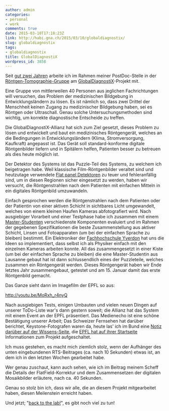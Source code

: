 ```yaml
---
author: admin
categories:
- personal
- work
comments: true
date: 2015-03-10T17:18:23Z
link: http://habi.gna.ch/2015/03/10/globaldiagnostix/
slug: globaldiagnostix
tags:
- globaldiagnostix
title: GlobalDiagnostiX
wordpress_id: 3858
---
```


Seit [gut zwei Jahren](https://github.com/habi/GlobalDiagnostiX/commits/master) arbeite ich im Rahmen meiner PostDoc-Stelle in der [Röntgen-Tomographie-Gruppe](http://www.psi.ch/lsb-tomography/) am [GlobalDiagnostiX](http://globaldiagnostix.org)-Projekt mit.

Eine Gruppe von mittlerweilen 40 Personen aus jeglichen Fachrichtungen will versuchen, das Problem der medizinischen Bildgebung in Entwicklungsländern zu lösen. Es ist nämlich so, dass zwei Drittel der Menschheit keinen Zugang zu medizinischer Bildgebung haben, sei es Röntgen oder Ultraschall. Genau solche Untersuchungsmethoden sind wichtig, um korrekte diagnostische Entscheide zu treffen.

Die GlobalDiagnostiX-Allianz hat sich zum Ziel gesetzt, dieses Problem zu lösen und entwickelt und baut ein medizinisches Röntgengerät, welches an die Bedingungen in Entwicklungsländern (Klima, Stromversorgung, Kaufkraft) angepasst ist. Das Gerät soll standard-konforme digitale Röntgenbilder liefern und in Spitälern helfen, Patienten besser zu betreuen als dies heute möglich ist.

Der Detektor des Systems ist das Puzzle-Teil des Systems, zu welchem ich beigetragen habe. Weil klassische Film-Röntgenbilder veraltet sind und heutzutage verwendete [Flat panel Detektoren](http://enwp.org/Flat_panel_detector) zu teuer und fehleranfällig sind, um in diesen Regionen sicher eingesetzt zu werden, haben wir versucht, die Röntgenstrahlen nach dem Patienten mit einfachen Mitteln in ein digitales Röntgenbild umzuwandeln.

Einfach gesprochen werden die Röntgenstrahlen nach dem Patienten oder der Patientin von einer aktiven Schicht in sichtbares Licht umgewandelt, welches von einem kleinen Haufen Kameras abfotografiert wird. Nach ausgiebiger Vorarbeit und einer Testphase habe ich zusammen mit einem [Master-Studenten](http://www.ti.bfh.ch/en/weiterbildung/weiterbildungsangebote/mas/medizintechnik.html) verschiedenste Komponenten evaluiert und im Rahmen der gegebenen Spezifikationen die beste Zusammenstellung aus aktiver Schicht, Linsen und Fotoapparaten (um bei der einfachen Sprache zu bleiben) bestimmt. Ein Elektroniker der [Fachhochschule Yverdon](http://www.iai.heig-vd.ch/) hat uns die Ideen so implementiert, dass selbst ich als Physiker einfach mit den einzelnen Kameras arbeiten konnte. All das zusammengesetzt in einer Kiste (um bei der einfachen Sprache zu bleiben) die eine Master-Studentin aus Lausanne gebaut hat ist dann schlussendlich eines der Puzzleteile, welches zusammen ein Röntgengerät werden. Dieses Röntgengerät haben wir Ende letztes Jahr zusammengebaut, getestet und am 15. Januar damit das erste Röntgenbild gemacht.

Das Ganze sieht dann im Imagefilm der EPFL so aus:

http://youtu.be/MoRxh_r4nyQ

Nach ausgiebigen Tests, einigen Umbauten und vielen neuen Dingen auf unserer ToDo-Liste war's dann gestern soweit; die Allianz hat das System mit einem Event an der EPFL präsentiert. Das Medienecho ist eine schöne Bestätigung unserer Arbeit; Das Schweizer Fernsehen hat darüber berichtet, Keystone-Fotografen waren da, heute las' ich im Bund eine [Notiz darüber auf der Wissens-Seite](https://www.evernote.com/shard/s2/sh/b63f9654-dbd8-47e6-814d-cf94f458c6e4/71ec14d34d27134bb54751d50e5199f7), die [EPFL hat auf ihrer Startseite](http://actu.epfl.ch/news/finally-x-ray-imaging-within-the-reach-of-developi/) Informationen zum Projekt aufgeschaltet.

Ich muss gestehen, es macht mich ziemlich stolz, wenn der Aufhänger des unten eingebundenen RTS-Beitrages (ca. nach 10 Sekunden) etwas ist, an dem ich in den letzten Wochen gearbeitet habe.



Wer genau zuschaut, kann auch sehen, wie ich im Beitrag meinem Scheff die Details der FlatField-Korrektur und dem Zusammensetzen der digitalen Mosaikbilder erläutere, nach ca. 40 Sekunden.

Genau so stolz bin ich, dass wir alle, die an diesem Projekt mitgearbeitet haben, diesen Meilenstein erreicht haben.

Und jetzt; "[back to the lab!](https://www.youtube.com/watch?v=aCV0pHjtxes)", es gibt noch viel zu tun!
